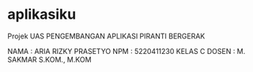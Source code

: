 # aplikasiku

Projek UAS PENGEMBANGAN APLIKASI PIRANTI BERGERAK

NAMA : ARIA RIZKY PRASETYO
NPM : 5220411230
KELAS C
DOSEN : M. SAKMAR S.KOM., M.KOM

